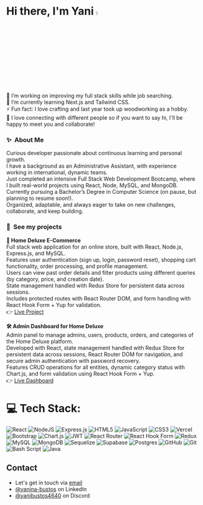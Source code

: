 # Hi there, I'm Yani <a href="https://www.gautamkrishnar.com/"><img src="https://media.giphy.com/media/hvRJCLFzcasrR4ia7z/giphy.gif" width="5%"></a>

🔭 I’m working on improving my full stack skills while job searching.  <br>🌱 I’m currently learning Next.js and Tailwind CSS.  <br>⚡ Fun fact: I love crafting and last year took up woodworking as a hobby.<br>👯 I love connecting with different people so if you want to say hi, I'll be happy to meet you and collaborate!

### ✨&nbsp; About Me

Curious developer passionate about continuous learning and personal growth.<br>
I have a background as an Administrative Assistant, with experience working in international, dynamic teams.<br>
Just completed an intensive Full Stack Web Development Bootcamp, where I built real-world projects using React, Node, MySQL, and MongoDB.<br>
Currently pursuing a Bachelor’s Degree in Computer Science (on pause, but planning to resume soon!).<br>
Organized, adaptable, and always eager to take on new challenges, collaborate, and keep building.<br>


### 🎯&nbsp; See my projects

**🛒 Home Deluxe E-Commerce**  
Full stack web application for an online store, built with React, Node.js, Express.js, and MySQL.  
Features user authentication (sign up, login, password reset), shopping cart functionality, order processing, and profile management.  
Users can view past order details and filter products using different queries (by category, price, and creation date).  
State management handled with Redux Store for persistent data across sessions.  
Includes protected routes with React Router DOM, and form handling with React Hook Form + Yup for validation.  
👉 [Live Project](https://homedeluxe.vercel.app/)

**🛠️ Admin Dashboard for Home Deluxe**  
Admin panel to manage admins, users, products, orders, and categories of the Home Deluxe platform.  
Developed with React, state management handled with Redux Store for persistent data across sessions, React Router DOM for navigation, and secure admin authentication with password recovery.  
Features CRUD operations for all entities, dynamic category status with Chart.js, and form validation using React Hook Form + Yup.<br> 
👉 [Live Dashboard](https://admin-dashboard-rho-ten-58.vercel.app/)


# 💻 Tech Stack:
![React](https://img.shields.io/badge/react-%2320232a.svg?style=flat&logo=react&logoColor=%2361DAFB) ![NodeJS](https://img.shields.io/badge/node.js-6DA55F?style=flat&logo=node.js&logoColor=white) ![Express.js](https://img.shields.io/badge/express.js-%23404d59.svg?style=flat&logo=express&logoColor=%2361DAFB) ![HTML5](https://img.shields.io/badge/html5-%23E34F26.svg?style=flat&logo=html5&logoColor=white) ![JavaScript](https://img.shields.io/badge/javascript-%23323330.svg?style=flat&logo=javascript&logoColor=%23F7DF1E) ![CSS3](https://img.shields.io/badge/css3-%231572B6.svg?style=flat&logo=css3&logoColor=white) ![Vercel](https://img.shields.io/badge/vercel-%23000000.svg?style=flat&logo=vercel&logoColor=white) ![Bootstrap](https://img.shields.io/badge/bootstrap-%238511FA.svg?style=flat&logo=bootstrap&logoColor=white) ![Chart.js](https://img.shields.io/badge/chart.js-F5788D.svg?style=flat&logo=chart.js&logoColor=white)  ![JWT](https://img.shields.io/badge/JWT-black?style=flat&logo=JSON%20web%20tokens) ![React Router](https://img.shields.io/badge/React_Router-CA4245?style=flat&logo=react-router&logoColor=white) ![React Hook Form](https://img.shields.io/badge/React%20Hook%20Form-%23EC5990.svg?style=flat&logo=reacthookform&logoColor=white) ![Redux](https://img.shields.io/badge/redux-%23593d88.svg?style=flat&logo=redux&logoColor=white) ![MySQL](https://img.shields.io/badge/mysql-4479A1.svg?style=flat&logo=mysql&logoColor=white) ![MongoDB](https://img.shields.io/badge/MongoDB-%234ea94b.svg?style=flat&logo=mongodb&logoColor=white) ![Sequelize](https://img.shields.io/badge/Sequelize-52B0E7?style=flat&logo=Sequelize&logoColor=white) ![Supabase](https://img.shields.io/badge/Supabase-3ECF8E?style=flat&logo=supabase&logoColor=white) ![Postgres](https://img.shields.io/badge/postgres-%23316192.svg?style=flat&logo=postgresql&logoColor=white) ![GitHub](https://img.shields.io/badge/github-%23121011.svg?style=flat&logo=github&logoColor=white) ![Git](https://img.shields.io/badge/git-%23F05033.svg?style=flat&logo=git&logoColor=white) ![Bash Script](https://img.shields.io/badge/bash_script-%23121011.svg?style=flat&logo=gnu-bash&logoColor=white)
![Java](https://img.shields.io/badge/java-%23ED8B00.svg?style=flat&logo=openjdk&logoColor=white)


## Contact
- Let's get in touch via [email](mailto:yanibustos4596@gmail.com)
- [@yanina-bustos](https://linkedin.com/in/yanina-bustos) on LinkedIn
- [@yanibustos4640](./) on Discord
<!-- Proudly created with GPRM ( https://gprm.itsvg.in ) -->
